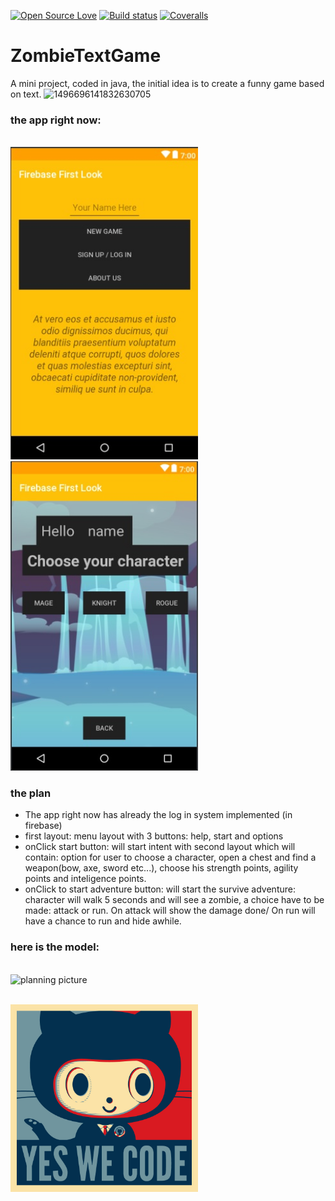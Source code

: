 [![Open Source Love](https://badges.frapsoft.com/os/v1/open-source.svg?v=103)](https://github.com/ellerbrock/open-source-badges/)
[![Build status](https://ci.appveyor.com/api/projects/status/pjxh5g91jpbh7t84?svg=true)](https://ci.appveyor.com/project/tygerbytes/resourcefitness)
[![Coveralls](https://coveralls.io/repos/github/tygerbytes/ResourceFitness/badge.svg?branch=master)](https://coveralls.io/github/tygerbytes/ResourceFitness?branch=master)


# ZombieTextGame
A mini project, coded in java, the initial idea is to create a funny game based on text.
![1496696141832630705](https://user-images.githubusercontent.com/28831190/34465718-60310bbe-eec2-11e7-8987-5f26fee7721c.jpg)

### the app right now:
<br><img width="300" src="assets/pic1.jpg" alt="planning picture" />
<br><img width="300" src="assets/pic2.jpg" alt="planning picture" />

### the plan
- The app right now has already the log in system implemented (in firebase)
- first layout: menu layout with 3 buttons: help, start and options
- onClick start button: will start intent with second layout which will contain: option for user to choose a character, open a chest and find a weapon(bow, axe, sword etc...), choose his strength points, agility points and inteligence points.
 - onClick to start adventure button: will start the survive adventure: character will walk 5 seconds and will see a zombie, a choice have to be made: attack or run. On attack will show the damage done/ On run will have a chance to run and hide awhile.

 ### here is the model:
 <br><img width="500" src="assets/plan.jpg" alt="planning picture" />
 
 
 <br><img width="300" src="assets/code.jpg" alt="planning picture" />
